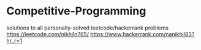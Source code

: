 # Competitive-Programming
solutions to all personally-solved leetcode/hackerrank problems
https://leetcode.com/nikhiln765/
https://www.hackerrank.com/nanikhil83?hr_r=1
